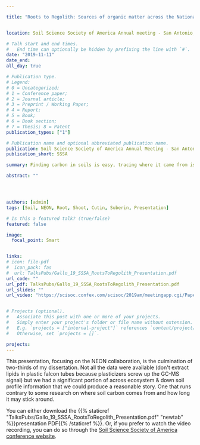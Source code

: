 ```yaml
---

title: "Roots to Regolith: Sources of organic matter across the National Ecological Observatory Network (NEON) soil plots" 


location: Soil Science Society of America Annual meeting - San Antonio, TX

# Talk start and end times.
#   End time can optionally be hidden by prefixing the line with `#`.
date: "2019-11-11"
date_end: 
all_day: true

# Publication type.
# Legend: 
# 0 = Uncategorized; 
# 1 = Conference paper; 
# 2 = Journal article;
# 3 = Preprint / Working Paper; 
# 4 = Report; 
# 5 = Book; 
# 6 = Book section;
# 7 = Thesis; 8 = Patent
publication_types: ["1"]

# Publication name and optional abbreviated publication name.
publication: Soil Science Society of America Annual Meeting - San Antonio, TX
publication_short: SSSA

summary: Finding carbon in soils is easy, tracing where it came from is hard and tracing that carbon *down* the soil profile is even harder. Here I presented some of my dissertation work where we examine plant derived carbon compounds across the NEON sites, and down soil profiles often reaching 1-meter or more in depth.

abstract: ""




authors: [admin]
tags: [Soil, NEON, Root, Shoot, Cutin, Suberin, Presentation]

# Is this a featured talk? (true/false)
featured: false

image: 
  focal_point: Smart


links:
# icon: file-pdf
#  icon_pack: fas
#  url: TalksPubs/Gallo_19_SSSA_RootsToRegolith_Presentation.pdf
url_code: ""
url_pdf: TalksPubs/Gallo_19_SSSA_RootsToRegolith_Presentation.pdf
url_slides: ""
url_video: "https://scisoc.confex.com/scisoc/2019am/meetingapp.cgi/Paper/122599"


# Projects (optional).
#   Associate this post with one or more of your projects.
#   Simply enter your project's folder or file name without extension.
#   E.g. `projects = ["internal-project"]` references `content/project/deep-learning/index.md`.
#   Otherwise, set `projects = []`.

projects:
---
```


This presentation, focusing on the NEON collaboration, is the culmination of two-thirds of my dissertation. Not all the data were available (don't extract lipids in plastic falcon tubes because plasticizers screw up the GC-MS signal) but we had a significant portion of across ecosystem & down soil profile information that we could produce a reasonable story. One that runs contrary to some research on where soil carbon comes from and how long it may stick around. 


You can either download the {{% staticref "TalksPubs/Gallo_19_SSSA_RootsToRegolith_Presentation.pdf" "newtab" %}}presentation PDF{{% /staticref %}}. Or, if you prefer to watch the video recording, you can do so through the [Soil Science Society of America conference website](https://scisoc.confex.com/scisoc/2019am/meetingapp.cgi/Paper/122599).
